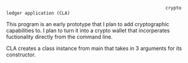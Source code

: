                                                                 crypto ledger application (CLA)
This program is an early prototype that I plan to add cryptographic capabilities to. I plan to turn it into a crypto wallet that incorperates fuctionality directly from the command line.

CLA creates a class instance from main that takes in 3 arguments for its constructor.

